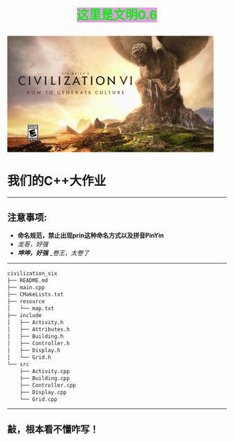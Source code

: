 # <center><mark style='background-color: plum'><font color=gree>这里是文明0.6</font></mark></center>
<!-- ![文明0.6](https://ts1.cn.mm.bing.net/th?id=OIP-C.b16EHjFCc8Oy8herVs7XYAHaEK&w=333&h=187&c=8&rs=1&qlt=90&o=6&dpr=1.7&pid=3.1&rm=2 "文明0.6") -->
![文明0.6](./pic/th.jpeg "文明0.6")
----
# 我们的C++大作业  
----
## 注意事项:  

- **命名规范，禁止出现prin这种命名方式以及拼音PinYin** 
- _龙哥，好强_  
- ***坤坤，好强***
_*卷王，太卷了*
----  


```
civilization_six
├── README.md
├── main.cpp
├── CMakeLists.txt
├── resource
│   └── map.txt
├── include
│   ├── Activity.h
│   ├── Attributes.h
│   ├── Building.h
│   ├── Controller.h
│   ├── Display.h
│   └── Grid.h
└── src
    ├── Activity.cpp
    ├── Building.cpp
    ├── Controller.cpp
    ├── Display.cpp
    └── Grid.cpp
```

----

## **敲，根本看不懂咋写！**